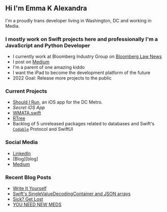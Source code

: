 ## Hi I'm Emma K Alexandra
I'm a proudly trans developer living in Washington, DC and working in Media.

### I mostly work on Swift projects here and professionally I'm a JavaScript and Python Developer
- I currently work at Bloomberg Industry Group on [Bloomberg Law News][blawnews]
- I post on [Medium][medium]
- I'm a parent of one amazing kiddo
- I want the iPad to become the development platform of the future
- 2022 Goal: Release more projects to the public

### Current Projects
- [Should I Run][shouldirun], an iOS app for the DC Metro.
- _Secret iOS App_
- [WMATA.swift][wmata]
- [RTree][rtree]
- Backlog of 5 unreleased packages related to databases and Swift's [`Codable`][codable] Protocol and SwiftUI

### Social Media
- [LinkedIn][linkedin]
- [Blog][blog]
- [Medium][medium]

### Recent Blog Posts
<!-- BLOG-POST-LIST:START -->
- [Write It Yourself](https://emma.sh/blog/2020/7/30/write-it-yourself)
- [Swift's SingleValueDecodingContainer and JSON arrays](https://emma.sh/blog/2020/7/17/swift-singlevaluedecodingcontainer)
- [Sick? Get Lost](https://emma.sh/blog/2020/6/27/sick-get-lost)
- [YOU NEED NEW MEDS](https://emma.sh/blog/2020/6/17/you-need-new-meds)
<!-- BLOG-POST-LIST:END -->
 
[blawnews]: https://news.bloomberglaw.com
[medium]: https://emmakalexandra.medium.com
[shouldirun]: https://apps.apple.com/us/app/should-i-run-dc-metro/id1316762644
[rtree]: https://github.com/emma-k-alexandra/RTree
[wmata]: https://github.com/emma-k-alexandra/WMATA.swift
[codable]: https://developer.apple.com/documentation/swift/codable
[facebook]: https://www.facebook.com/emmakalexandra
[linkedin]: https://www.linkedin.com/in/emmakalexandra/
[tiktok]: https://vm.tiktok.com/Jj459aN/
[medium]: https://emmakalexandra.medium.com
